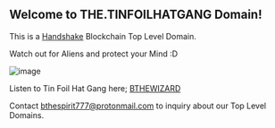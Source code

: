 ## Welcome to THE.TINFOILHATGANG Domain!

This is a [Handshake](https://handshake.org/) Blockchain Top Level Domain.

Watch out for Aliens and protect your Mind :D

![image](https://user-images.githubusercontent.com/37987346/89971323-f080d900-dc28-11ea-8d18-1205f2012236.png)

Listen to Tin Foil Hat Gang here; [BTHEWIZARD](https://soundcloud.com/bthewizard/tinfoil-hat-gang)

Contact [bthespirit777@protonmail.com](https://protonmail.com) to inquiry about our Top Level Domains.

